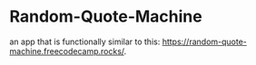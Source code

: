# Random-Quote-Machine
an app that is functionally similar to this: https://random-quote-machine.freecodecamp.rocks/.
